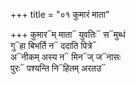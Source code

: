 +++
title = "०१ कुमारं माता"

+++
कुमार᳓म् माता᳓ युवतिः᳓ स᳓मुब्धं  
गु᳓हा बिभर्ति न᳓ ददाति पित्रे᳓  
अ᳓नीकम् अस्य न᳓ मिन᳓ज् ज᳓नासः  
पुरः᳓ पश्यन्ति नि᳓हितम् अरतउ᳓